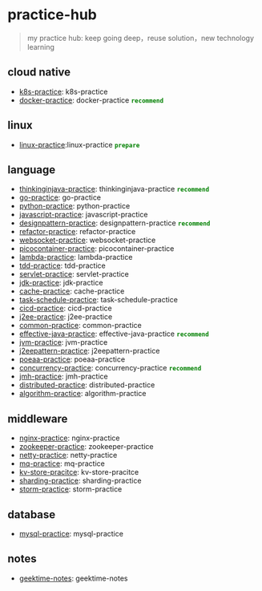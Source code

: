 # practice-hub
> my practice hub: keep going deep，reuse solution，new technology learning

## cloud native
- [k8s-practice](https://github.com/xiaozhiliaoo/k8s-practice): k8s-practice 
- [docker-practice](https://github.com/xiaozhiliaoo/docker-practice): docker-practice <font color=green>**`recommend`**</font>

## linux
- [linux-practice](https://github.com/xiaozhiliaoo/linux-practice):linux-practice <font color=green>**`prepare`**</font>

## language
- [thinkinginjava-practice](https://github.com/xiaozhiliaoo/thinkinginjava-practice): thinkinginjava-practice <font color=green>**`recommend`**</font>
- [go-practice](https://github.com/xiaozhiliaoo/go-practice): go-practice
- [python-practice](https://github.com/xiaozhiliaoo/python-practice): python-practice
- [javascript-practice](https://github.com/xiaozhiliaoo/javascript-practice): javascript-practice
- [designpattern-practice](https://github.com/xiaozhiliaoo/designpattern-practice): designpattern-practice <font color=green>**`recommend`**</font>
- [refactor-practice](https://github.com/xiaozhiliaoo/refactor-practice): refactor-practice
- [websocket-practice](https://github.com/xiaozhiliaoo/websocket-practice): websocket-practice
- [picocontainer-practice](https://github.com/xiaozhiliaoo/picocontainer-practice): picocontainer-practice
- [lambda-practice](https://github.com/xiaozhiliaoo/lambda-practice): lambda-practice
- [tdd-practice](https://github.com/xiaozhiliaoo/tdd-practice): tdd-practice
- [servlet-practice](https://github.com/xiaozhiliaoo/servlet-practice): servlet-practice
- [jdk-practice](https://github.com/xiaozhiliaoo/jdk-practice): jdk-practice
- [cache-practice](https://github.com/xiaozhiliaoo/cache-practice): cache-practice
- [task-schedule-practice](https://github.com/xiaozhiliaoo/task-schedule-practice): task-schedule-practice
- [cicd-practice](https://github.com/xiaozhiliaoo/cicd-practice): cicd-practice
- [j2ee-practice](https://github.com/xiaozhiliaoo/j2ee-practice): j2ee-practice
- [common-practice](https://github.com/xiaozhiliaoo/common-practice): common-practice
- [effective-java-practice](https://github.com/xiaozhiliaoo/effective-java-practice): effective-java-practice <font color=green>**`recommend`**</font>
- [jvm-practice](https://github.com/xiaozhiliaoo/jvm-practice): jvm-practice
- [j2eepattern-practice](https://github.com/xiaozhiliaoo/j2eepattern-practice): j2eepattern-practice
- [poeaa-practice](https://github.com/xiaozhiliaoo/poeaa-practice): poeaa-practice
- [concurrency-practice](https://github.com/xiaozhiliaoo/concurrency-practice): concurrency-practice <font color=green>**`recommend`**</font>
- [jmh-practice](https://github.com/xiaozhiliaoo/jmh-practice): jmh-practice
- [distributed-practice](https://github.com/xiaozhiliaoo/distributed-practice): distributed-practice
- [algorithm-practice](https://github.com/xiaozhiliaoo/algorithm-practice): algorithm-practice

## middleware
- [nginx-practice](https://github.com/xiaozhiliaoo/nginx-practice): nginx-practice
- [zookeeper-practice](https://github.com/xiaozhiliaoo/zookeeper-practice): zookeeper-practice
- [netty-practice](https://github.com/xiaozhiliaoo/netty-practice): netty-practice
- [mq-practice](https://github.com/xiaozhiliaoo/mq-practice): mq-practice
- [kv-store-pracitce](https://github.com/xiaozhiliaoo/kv-store-pracitce): kv-store-pracitce
- [sharding-practice](https://github.com/xiaozhiliaoo/sharding-practice): sharding-practice
- [storm-practice](https://github.com/xiaozhiliaoo/storm-practice): storm-practice

## database 
- [mysql-practice](https://github.com/xiaozhiliaoo/mysql-practice): mysql-practice

## notes
- [geektime-notes](https://github.com/xiaozhiliaoo/geektime-notes): geektime-notes
